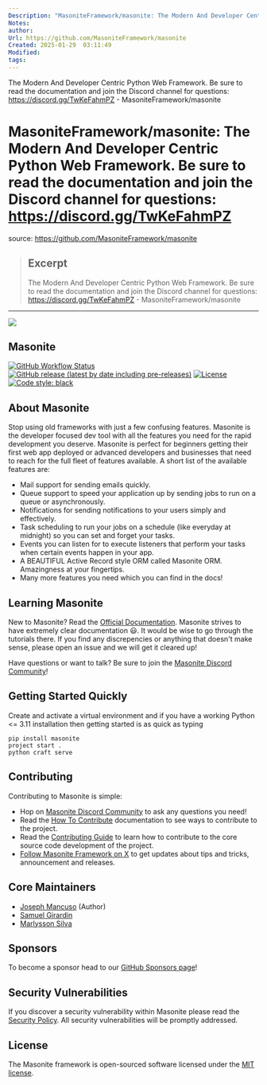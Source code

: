 ```yaml
---
Description: "MasoniteFramework/masonite: The Modern And Developer Centric Python Web Framework. Be sure to read the documentation and join the Discord channel for questions: https://discord.gg/TwKeFahmPZ"
Notes: 
author: 
Url: https://github.com/MasoniteFramework/masonite
Created: 2025-01-29  03:11:49
Modified: 
tags:
---
```

The Modern And Developer Centric Python Web Framework. Be sure to read the documentation and join the Discord channel for questions: https://discord.gg/TwKeFahmPZ - MasoniteFramework/masonite
# MasoniteFramework/masonite: The Modern And Developer Centric Python Web Framework. Be sure to read the documentation and join the Discord channel for questions: https://discord.gg/TwKeFahmPZ

source: https://github.com/MasoniteFramework/masonite

> ## Excerpt
> The Modern And Developer Centric Python Web Framework. Be sure to read the documentation and join the Discord channel for questions: https://discord.gg/TwKeFahmPZ - MasoniteFramework/masonite

---
[![](https://camo.githubusercontent.com/a5c60326c7e27c03b7b22bf5d41c0cd02fdcb06a49dd83ff7dc1e5b19d7007ff/68747470733a2f2f6465762d746f2d75706c6f6164732e73332e616d617a6f6e6177732e636f6d2f75706c6f6164732f61727469636c65732f34747268706b6b6462627a7574633575667869392e706e67)](https://camo.githubusercontent.com/a5c60326c7e27c03b7b22bf5d41c0cd02fdcb06a49dd83ff7dc1e5b19d7007ff/68747470733a2f2f6465762d746f2d75706c6f6164732e73332e616d617a6f6e6177732e636f6d2f75706c6f6164732f61727469636c65732f34747268706b6b6462627a7574633575667869392e706e67)

## Masonite

[![GitHub Workflow Status](https://camo.githubusercontent.com/758bae107d29fcc6d68c3dbcd6efd9456648fdd68f2bcb4dc4147b2ec11f908f/68747470733a2f2f696d672e736869656c64732e696f2f6769746875622f616374696f6e732f776f726b666c6f772f7374617475732f4d61736f6e6974654672616d65776f726b2f6d61736f6e6974652f707974686f6e6170702e796d6c)](https://camo.githubusercontent.com/758bae107d29fcc6d68c3dbcd6efd9456648fdd68f2bcb4dc4147b2ec11f908f/68747470733a2f2f696d672e736869656c64732e696f2f6769746875622f616374696f6e732f776f726b666c6f772f7374617475732f4d61736f6e6974654672616d65776f726b2f6d61736f6e6974652f707974686f6e6170702e796d6c) [![GitHub release (latest by date including pre-releases)](https://camo.githubusercontent.com/24626361a134b5a95e396a9d894d31bc22c369dfcd8f9f03ac57fe0d699e81e1/68747470733a2f2f696d672e736869656c64732e696f2f6769746875622f762f72656c656173652f4d61736f6e6974654672616d65776f726b2f6d61736f6e6974653f696e636c7564655f70726572656c6561736573)](https://camo.githubusercontent.com/24626361a134b5a95e396a9d894d31bc22c369dfcd8f9f03ac57fe0d699e81e1/68747470733a2f2f696d672e736869656c64732e696f2f6769746875622f762f72656c656173652f4d61736f6e6974654672616d65776f726b2f6d61736f6e6974653f696e636c7564655f70726572656c6561736573) [![License](https://camo.githubusercontent.com/78365bf731ce1cbce631a1510a875b03225ec30f2ae48bb263d574f8a6216012/68747470733a2f2f696d672e736869656c64732e696f2f6769746875622f6c6963656e73652f4d61736f6e6974654672616d65776f726b2f6d61736f6e6974652e737667)](https://camo.githubusercontent.com/78365bf731ce1cbce631a1510a875b03225ec30f2ae48bb263d574f8a6216012/68747470733a2f2f696d672e736869656c64732e696f2f6769746875622f6c6963656e73652f4d61736f6e6974654672616d65776f726b2f6d61736f6e6974652e737667) [![Code style: black](https://camo.githubusercontent.com/5bf9e9fa18966df7cb5fac7715bef6b72df15e01a6efa9d616c83f9fcb527fe2/68747470733a2f2f696d672e736869656c64732e696f2f62616467652f636f64652532307374796c652d626c61636b2d3030303030302e737667)](https://github.com/psf/black)

## About Masonite

Stop using old frameworks with just a few confusing features. Masonite is the developer focused dev tool with all the features you need for the rapid development you deserve. Masonite is perfect for beginners getting their first web app deployed or advanced developers and businesses that need to reach for the full fleet of features available. A short list of the available features are:

-   Mail support for sending emails quickly.
-   Queue support to speed your application up by sending jobs to run on a queue or asynchronously.
-   Notifications for sending notifications to your users simply and effectively.
-   Task scheduling to run your jobs on a schedule (like everyday at midnight) so you can set and forget your tasks.
-   Events you can listen for to execute listeners that perform your tasks when certain events happen in your app.
-   A BEAUTIFUL Active Record style ORM called Masonite ORM. Amazingness at your fingertips.
-   Many more features you need which you can find in the docs!

## Learning Masonite

New to Masonite? Read the [Official Documentation](https://docs.masoniteproject.com/). Masonite strives to have extremely clear documentation 😃. It would be wise to go through the tutorials there. If you find any discrepencies or anything that doesn't make sense, please open an issue and we will get it cleared up!

Have questions or want to talk? Be sure to join the [Masonite Discord Community](https://discord.gg/TwKeFahmPZ)!

## Getting Started Quickly

Create and activate a virtual environment and if you have a working Python <= 3.11 installation then getting started is as quick as typing

```shell
pip install masonite
project start .
python craft serve
```

## Contributing

Contributing to Masonite is simple:

-   Hop on [Masonite Discord Community](https://discord.gg/TwKeFahmPZ) to ask any questions you need!
-   Read the [How To Contribute](https://docs.masoniteproject.com/prologue/how-to-contribute) documentation to see ways to contribute to the project.
-   Read the [Contributing Guide](https://docs.masoniteproject.com/prologue/contributing-guide) to learn how to contribute to the core source code development of the project.
-   [Follow Masonite Framework on X](https://x.com/masoniteproject) to get updates about tips and tricks, announcement and releases.

## Core Maintainers

-   [Joseph Mancuso](https://github.com/josephmancuso) (Author)
-   [Samuel Girardin](https://github.com/girardinsamuel)
-   [Marlysson Silva](https://github.com/Marlysson)

## Sponsors

To become a sponsor head to our [GitHub Sponsors page](https://github.com/sponsors/MasoniteFramework)!

## Security Vulnerabilities

If you discover a security vulnerability within Masonite please read the [Security Policy](https://github.com/MasoniteFramework/masonite/blob/4.0/SECURITY.md). All security vulnerabilities will be promptly addressed.

## License

The Masonite framework is open-sourced software licensed under the [MIT license](https://opensource.org/licenses/MIT).

